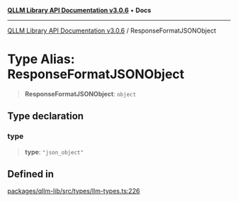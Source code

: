 [**QLLM Library API Documentation v3.0.6**](../README.md) • **Docs**

---

[QLLM Library API Documentation v3.0.6](../globals.md) / ResponseFormatJSONObject

# Type Alias: ResponseFormatJSONObject

> **ResponseFormatJSONObject**: `object`

## Type declaration

### type

> **type**: `"json_object"`

## Defined in

[packages/qllm-lib/src/types/llm-types.ts:226](https://github.com/quantalogic/qllm/blob/b15a3aa4af263bce36ea091a0f29bf1255b95497/packages/qllm-lib/src/types/llm-types.ts#L226)
